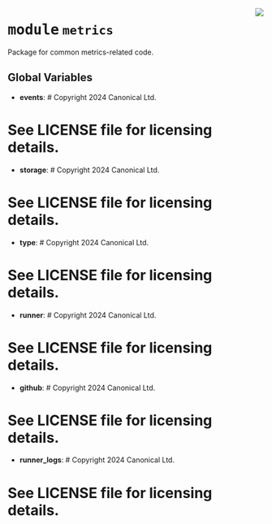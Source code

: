 <!-- markdownlint-disable -->

<a href="../src/metrics/__init__.py#L0"><img align="right" style="float:right;" src="https://img.shields.io/badge/-source-cccccc?style=flat-square"></a>

# <kbd>module</kbd> `metrics`
Package for common metrics-related code. 

**Global Variables**
---------------
- **events**: # Copyright 2024 Canonical Ltd.
#  See LICENSE file for licensing details.

- **storage**: #  Copyright 2024 Canonical Ltd.
#  See LICENSE file for licensing details.

- **type**: # Copyright 2024 Canonical Ltd.
# See LICENSE file for licensing details.

- **runner**: #  Copyright 2024 Canonical Ltd.
#  See LICENSE file for licensing details.

- **github**: #  Copyright 2024 Canonical Ltd.
#  See LICENSE file for licensing details.

- **runner_logs**: #  Copyright 2024 Canonical Ltd.
#  See LICENSE file for licensing details.



